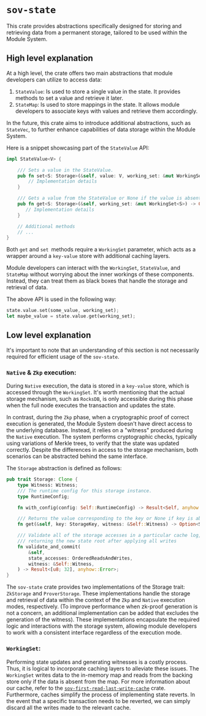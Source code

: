 # `sov-state`

This crate provides abstractions specifically designed for storing and retrieving data from a permanent storage, tailored to be used within the Module System.

## High level explanation

At a high level, the crate offers two main abstractions that module developers can utilize to access data:

1. `StateValue`: Is used to store a single value in the state. It provides methods to set a value and retrieve it later.
1. `StateMap`: Is used to store mappings in the state. It allows module developers to associate keys with values and retrieve them accordingly.

In the future, this crate aims to introduce additional abstractions, such as `StateVec`, to further enhance capabilities of data storage within the Module System.

Here is a snippet showcasing part of the `StateValue` API:

```Rust
impl StateValue<V> {

    /// Sets a value in the StateValue.
    pub fn set<S: Storage>(&self, value: V, working_set: &mut WorkingSet<S>) {
        // Implementation details
    }

    /// Gets a value from the StateValue or None if the value is absent.
    pub fn get<S: Storage>(&self, working_set: &mut WorkingSet<S>) -> Option<V> {
       // Implementation details
    }

    // Additional methods
    // ...
}
```

Both `get` and `set `methods require a `WorkingSet` parameter, which acts as a wrapper around a `key-value` store with additional caching layers.

Module developers can interact with the `WorkingSet`, `StateValue`, and `StateMap` without worrying about the inner workings of these components. Instead, they can treat them as black boxes that handle the storage and retrieval of data.

The above API is used in the following way:

```Rust
state.value.set(some_value, working_set);
let maybe_value = state.value.get(working_set);

```

## Low level explanation

It's important to note that an understanding of this section is not necessarily required for efficient usage of the `sov-state`.

### `Native` & `Zkp` execution:

During `Native` execution, the data is stored in a `key-value` store, which is accessed through the `WorkingSet`. It's worth mentioning that the actual storage mechanism, such as `RocksDB`, is only accessible during this phase when the full node executes the transaction and updates the state.

In contrast, during the `Zkp` phase, when a cryptographic proof of correct execution is generated, the Module System doesn't have direct access to the underlying database. Instead, it relies on a "witness" produced during the `Native` execution. The system performs cryptographic checks, typically using variations of Merkle trees, to verify that the state was updated correctly. Despite the differences in access to the storage mechanism, both scenarios can be abstracted behind the same interface.

The `Storage` abstraction is defined as follows:

```Rust
pub trait Storage: Clone {
    type Witness: Witness;
    /// The runtime config for this storage instance.
    type RuntimeConfig;

    fn with_config(config: Self::RuntimeConfig) -> Result<Self, anyhow::Error>;

    /// Returns the value corresponding to the key or None if key is absent.
    fn get(&self, key: StorageKey, witness: &Self::Witness) -> Option<StorageValue>;

    /// Validate all of the storage accesses in a particular cache log,
    /// returning the new state root after applying all writes
    fn validate_and_commit(
        &self,
        state_accesses: OrderedReadsAndWrites,
        witness: &Self::Witness,
    ) -> Result<[u8; 32], anyhow::Error>;
}
```

The `sov-state` crate provides two implementations of the Storage trait: `ZkStorage` and `ProverStorage`. These implementations handle the storage and retrieval of data within the context of the `Zkp` and `Native` execution modes, respectively. (To improve performance when zk-proof generation is not a concern, an additional implementation can be added that excludes the generation of the witness). These implementations encapsulate the required logic and interactions with the storage system, allowing module developers to work with a consistent interface regardless of the execution mode.

### `WorkingSet`:

Performing state updates and generating witnesses is a costly process. Thus, it is logical to incorporate caching layers to alleviate these issues. The `WorkingSet` writes data to the in-memory map and reads from the backing store only if the data is absent from the map. For more information about our cache, refer to the [`sov-first-read-last-write-cache`](../utils/sov-first-read-last-write-cache) crate. Furthermore, caches simplify the process of implementing state reverts. In the event that a specific transaction needs to be reverted, we can simply discard all the writes made to the relevant cache.
